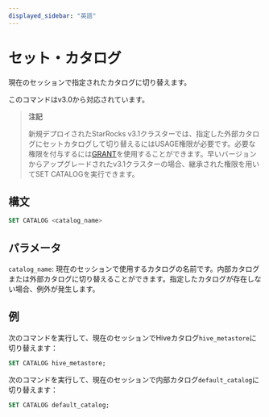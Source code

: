 ```yaml
---
displayed_sidebar: "英語"
---
```


# セット・カタログ

現在のセッションで指定されたカタログに切り替えます。

このコマンドはv3.0から対応されています。

> **注記**
>
> 新規デプロイされたStarRocks v3.1クラスターでは、指定した外部カタログにセットカタログして切り替えるにはUSAGE権限が必要です。必要な権限を付与するには[GRANT](../account-management/GRANT.md)を使用することができます。早いバージョンからアップグレードされたv3.1クラスターの場合、継承された権限を用いてSET CATALOGを実行できます。

## 構文

```SQL
SET CATALOG <catalog_name>
```

## パラメータ

`catalog_name`: 現在のセッションで使用するカタログの名前です。内部カタログまたは外部カタログに切り替えることができます。指定したカタログが存在しない場合、例外が発生します。

## 例

次のコマンドを実行して、現在のセッションでHiveカタログ`hive_metastore`に切り替えます：

```SQL
SET CATALOG hive_metastore;
```

次のコマンドを実行して、現在のセッションで内部カタログ`default_catalog`に切り替えます：

```SQL
SET CATALOG default_catalog;
```